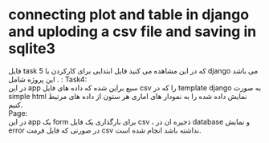 # connecting plot and table in django and uploding a csv file and saving in sqlite3
 فایل task 5  که در این مشاهده می کنید فایل ابتدایی برای کارکردن با django  می باشد . این پروژه شامل :
Task4:  
در این app سیع براین شده که داده های فایل csv  را که در template  django  به صورت simple html  نمایش داده شده را به نمودار های اماری هر ستون از داده های مرتیط کنیم.  
Page:  
در این app  یک form برای بارگذاری یک فایل  csv ، ذخیره ان در database و نمایش error در صورتی که فایل فرمت csv نداشته باشد انجام شده است.  
